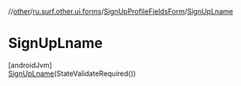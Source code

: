 //[other](../../../../index.md)/[ru.surf.other.ui.forms](../../index.md)/[SignUpProfileFieldsForm](../index.md)/[SignUpLname](index.md)

# SignUpLname

[androidJvm]\
[SignUpLname](index.md)(StateValidateRequired())
